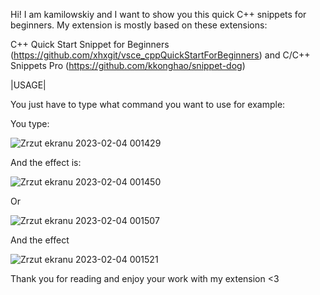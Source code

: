 Hi! I am kamilowskiy and I want to show you this quick C++ snippets for beginners.
My extension is mostly based on these extensions:

C++ Quick Start Snippet for Beginners (https://github.com/xhxgit/vsce_cppQuickStartForBeginners) and
C/C++ Snippets Pro (https://github.com/kkonghao/snippet-dog)


|USAGE|

You just have to type what command you want to use for example:

You type:

![Zrzut ekranu 2023-02-04 001429](https://user-images.githubusercontent.com/103220116/216728440-091eef0c-036a-4347-9dcb-19514b425989.png)

And the effect is:

![Zrzut ekranu 2023-02-04 001450](https://user-images.githubusercontent.com/103220116/216728503-30fdd6c0-bfe1-408b-8c9b-a28a7d51dd58.png)

Or

![Zrzut ekranu 2023-02-04 001507](https://user-images.githubusercontent.com/103220116/216728571-96dcb0b7-7b33-4ce9-8e03-3960b010124a.png)

And the effect

![Zrzut ekranu 2023-02-04 001521](https://user-images.githubusercontent.com/103220116/216728606-e8011313-b50f-47ad-8151-4901522ffc78.png)


Thank you for reading and enjoy your work with my extension <3
